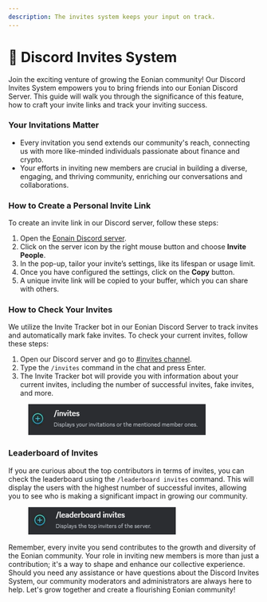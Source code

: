 ```yaml
---
description: The invites system keeps your input on track.
---
```


# 💌 Discord Invites System

Join the exciting venture of growing the Eonian community! Our Discord Invites System empowers you to bring friends into our Eonian Discord Server. This guide will walk you through the significance of this feature, how to craft your invite links and track your inviting success.

### **Your Invitations Matter**

* Every invitation you send extends our community's reach, connecting us with more like-minded individuals passionate about finance and crypto.
* Your efforts in inviting new members are crucial in building a diverse, engaging, and thriving community, enriching our conversations and collaborations.

### How to Create a **Personal** Invite Link

To create an invite link in our Discord server, follow these steps:

1. Open the [Eonain Discord server](https://discord.gg/eonianfinance).
2. Click on the server icon by the right mouse button and choose **Invite People**.
3. In the pop-up, tailor your invite’s settings, like its lifespan or usage limit.
4. Once you have configured the settings, click on the **Copy** button.
5. A unique invite link will be copied to your buffer, which you can share with others.

### How to Check Your Invites

We utilize the Invite Tracker bot in our Eonian Discord Server to track invites and automatically mark fake invites. To check your current invites, follow these steps:

1. Open our Discord server and go to [#invites channel](https://discord.com/channels/1038654076533092422/1129380886618587207).
2. Type the `/invites` command in the chat and press Enter.
3. The Invite Tracker bot will provide you with information about your current invites, including the number of successful invites, fake invites, and more.

<figure><img src="../../.gitbook/assets/Untitled (9).png" alt=""><figcaption></figcaption></figure>

### Leaderboard of Invites

If you are curious about the top contributors in terms of invites, you can check the leaderboard using the `/leaderboard invites` command. This will display the users with the highest number of successful invites, allowing you to see who is making a significant impact in growing our community.

<figure><img src="../../.gitbook/assets/Untitled (8).png" alt=""><figcaption></figcaption></figure>

Remember, every invite you send contributes to the growth and diversity of the Eonian community. Your role in inviting new members is more than just a contribution; it's a way to shape and enhance our collective experience. Should you need any assistance or have questions about the Discord Invites System, our community moderators and administrators are always here to help. Let's grow together and create a flourishing Eonian community!
